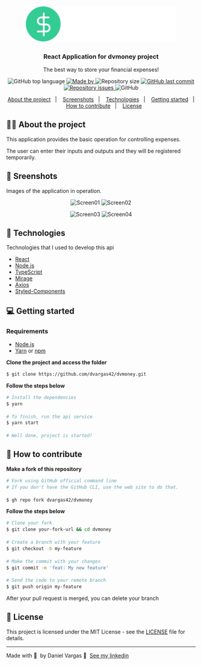 <h1 align="center">
  <img alt="Logo" src="./src/assets/logo.svg" width="400px">
</h1>

<h3 align="center">
  React Application for dvmoney project
</h3>

<p align="center">The best way to store your financial expenses!</p>

<p align="center">

  <img alt="GitHub top language" src="https://img.shields.io/github/languages/top/dvargas42/dvmoney?color=%33cc9500">

  <a href="https://www.linkedin.com/in/daniel-santos-040983ab/" target="_blank" rel="noopener noreferrer">
    <img alt="Made by" src="https://img.shields.io/badge/made%20by-Daniel%20Vargas-%33cc9500">
  </a>

  <img alt="Repository size" src="https://img.shields.io/github/repo-size/dvargas42/dvmoney?color=%33cc9500">

  <a href="https://github.com/dvargas42/dvmoney/commits/main">
    <img alt="GitHub last commit" src="https://img.shields.io/github/last-commit/dvargas42/dvmoney?color=%33cc9500">
  </a>

  <a href="https://github.com/dvargas42/dvmoney/issues">
    <img alt="Repository issues" src="https://img.shields.io/github/issues/dvargas42/dvmoney?color=%33cc9500">
  </a>

  <img alt="GitHub" src="https://img.shields.io/github/license/dvargas42/dvmoney?color=%33cc9500">
</p>




<p align="center">
  <a href="#%EF%B8%8F-about-the-project">About the project</a>&nbsp;&nbsp;&nbsp;|&nbsp;&nbsp;&nbsp;
  <a href="#-screnshots">Screenshots</a>&nbsp;&nbsp;&nbsp;|&nbsp;&nbsp;&nbsp;
  <a href="#-technologies">Technologies</a>&nbsp;&nbsp;&nbsp;|&nbsp;&nbsp;&nbsp;
  <a href="#-getting-started">Getting started</a>&nbsp;&nbsp;&nbsp;|&nbsp;&nbsp;&nbsp;
  <a href="#-how-to-contribute">How to contribute</a>&nbsp;&nbsp;&nbsp;|&nbsp;&nbsp;&nbsp;
  <a href="#-license">License</a>
</p>

## 💇🏼 About the project

This application provides the basic operation for controlling expenses.

The user can enter their inputs and outputs and they will be registered temporarily.
## 📸 Sreenshots

Images of the application in operation.

<p align="center">
<img alt="Screen01" src="https://res.cloudinary.com/dvargas42/image/upload/v1617143113/dvmoney/dvmoneyScreen01_jasdzs.png" width="400px">
<img alt="Screen02" src="https://res.cloudinary.com/dvargas42/image/upload/v1617143112/dvmoney/dvmoneyScreen02_oyy8mc.png" width="400px">
</p>

<p align="center">
<img alt="Screen03" src="https://res.cloudinary.com/dvargas42/image/upload/v1617143112/dvmoney/dvmoneyScreen03_juwp7v.png" width="400px">
<img alt="Screen04" src="https://res.cloudinary.com/dvargas42/image/upload/v1617143112/dvmoney/dvmoneyScreen04_ikmoie.png" width="400px">
</p>

## 🚀 Technologies

Technologies that I used to develop this api


- [React](https://reactjs.org/)
- [Node.js](https://nodejs.org/en/)
- [TypeScript](https://www.typescriptlang.org/)
- [Mirage](https://miragejs.com/)
- [Axios](https://github.com/axios/axios)
- [Styled-Components](https://styled-components.com/)

## 💻 Getting started

### Requirements

- [Node.js](https://nodejs.org/en/)
- [Yarn](https://classic.yarnpkg.com/) or [npm](https://www.npmjs.com/)

**Clone the project and access the folder**

```bash
$ git clone https://github.com/dvargas42/dvmoney.git
```

**Follow the steps below**

```bash
# Install the dependencies
$ yarn

# To finish, run the api service
$ yarn start

# Well done, project is started!
```

## 🤔 How to contribute

**Make a fork of this repository**

```bash
# Fork using GitHub official command line
# If you don't have the GitHub CLI, use the web site to do that.

$ gh repo fork dvargas42/dvmoney
```

**Follow the steps below**

```bash
# Clone your fork
$ git clone your-fork-url && cd dvmoney

# Create a branch with your feature
$ git checkout -b my-feature

# Make the commit with your changes
$ git commit -m 'feat: My new feature'

# Send the code to your remote branch
$ git push origin my-feature
```

After your pull request is merged, you can delete your branch

## 📝 License

This project is licensed under the MIT License - see the [LICENSE](LICENSE) file for details.

---

Made with 💜 &nbsp;by Daniel Vargas 👋 &nbsp;[See my linkedin](https://www.linkedin.com/in/daniel-santos-040983ab/)